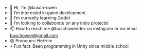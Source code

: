 - 👋 Hi, I’m @busch-owen
- 👀 I’m interested in game development
- 🌱 I’m currently learning Godot
- 💞️ I’m looking to collaborate on any indie projects!
- 📫 How to reach me @buschowendev on instagram or via email buschowen@gmail.com
- 😄 Pronouns: He/Him
- ⚡ Fun fact: Been programming in Unity since middle school

<!---
busch-owen/busch-owen is a ✨ special ✨ repository because its `README.md` (this file) appears on your GitHub profile.
You can click the Preview link to take a look at your changes.
--->
